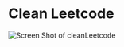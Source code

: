 # Clean Leetcode

![Screen Shot of cleanLeetcode](https://user-images.githubusercontent.com/29678177/192924159-40c9cda6-40ab-45eb-84c6-829a6e41d6c8.png)
